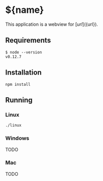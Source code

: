 # ${name}

This application is a webview for [${url}](${url}).

## Requirements

    $ node --version
    v0.12.7

## Installation

    npm install

## Running

### Linux

    ./linux

### Windows

TODO

### Mac

TODO
